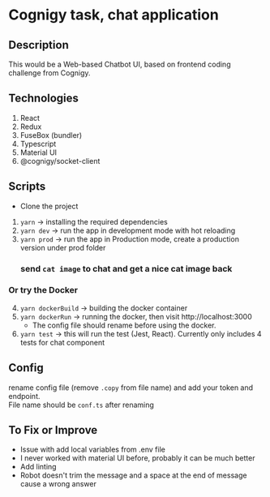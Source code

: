 # Cognigy task, chat application

## Description
This would be a Web-based Chatbot UI, based on frontend coding challenge from Cognigy.

## Technologies
1. React
2. Redux
3. FuseBox (bundler)
4. Typescript
5. Material UI
6. @cognigy/socket-client

## Scripts
* Clone the project
1. `yarn` -> installing the required dependencies
2. `yarn dev` -> run the app in development mode with hot reloading
3. `yarn prod` -> run the app in Production mode, create a production version under prod folder
    ### send `cat image` to chat and get a nice cat image back
### Or try the Docker
4. `yarn dockerBuild` -> building the docker container
5. `yarn dockerRun` -> running the docker, then visit http://localhost:3000
    * The config file should rename before using the docker.
6. `yarn test` -> this will run the test (Jest, React). Currently only includes 4 tests for chat component

## Config
rename config file (remove `.copy` from file name) and add your token and endpoint. <br/>
File name should be `conf.ts` after renaming

## To Fix or Improve
* Issue with add local variables from .env file
* I never worked with material UI before, probably it can be much better 
* Add linting
* Robot doesn't trim the message and a space at the end of message cause a wrong answer
